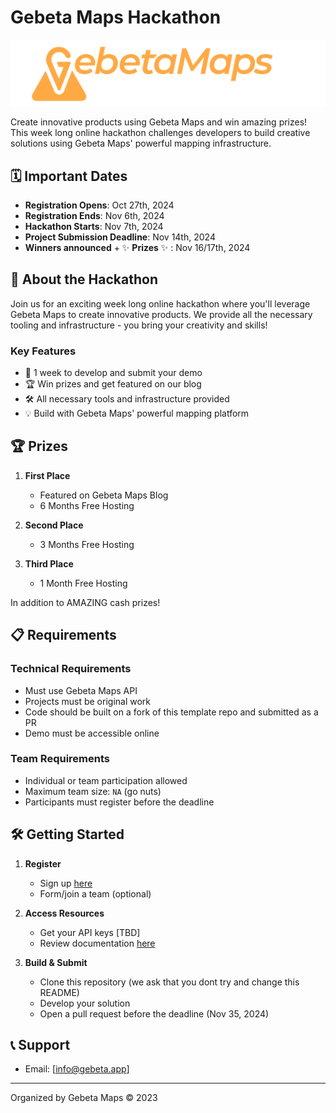 # Gebeta Maps Hackathon

![Gebeta Maps Logo](./assets/g-wide.svg)

Create innovative products using Gebeta Maps and win amazing prizes! This week long online hackathon challenges developers to build creative solutions using Gebeta Maps' powerful mapping infrastructure.

## 🗓️ Important Dates

- **Registration Opens**: Oct 27th, 2024
- **Registration Ends**: Nov 6th, 2024
- **Hackathon Starts**: Nov 7th, 2024
- **Project Submission Deadline**: Nov 14th, 2024
- **Winners announced** + ✨ **Prizes** ✨ : Nov 16/17th, 2024

## 🎯 About the Hackathon

Join us for an exciting week long online hackathon where you'll leverage Gebeta Maps to create innovative products. We provide all the necessary tooling and infrastructure - you bring your creativity and skills!

### Key Features
- 🚀 1 week to develop and submit your demo
- 🏆 Win prizes and get featured on our blog
- 🛠️ All necessary tools and infrastructure provided
- 💡 Build with Gebeta Maps' powerful mapping platform

## 🏆 Prizes

1. **First Place**
   - Featured on Gebeta Maps Blog
   - 6 Months Free Hosting

2. **Second Place**
   - 3 Months Free Hosting

3. **Third Place**
   - 1 Month Free Hosting
  
In addition to AMAZING cash prizes!

## 📋 Requirements

### Technical Requirements
- Must use Gebeta Maps API
- Projects must be original work
- Code should be built on a fork of this template repo and submitted as a PR 
- Demo must be accessible online

### Team Requirements
- Individual or team participation allowed
- Maximum team size: `NA` (go nuts)
- Participants must register before the deadline

## 🛠️ Getting Started

1. **Register**
   - Sign up [here](https://hackathon.gebeta.app/register)
   - Form/join a team (optional)

2. **Access Resources**
   - Get your API keys [TBD]
   - Review documentation [here](https://gebeta.app/#/documentation)

3. **Build & Submit**
   - Clone this repository (we ask that you dont try and change this README)
   - Develop your solution
   - Open a pull request before the deadline (Nov 35, 2024)


## 📞 Support

- Email: [info@gebeta.app]

---

Organized by Gebeta Maps © 2023
